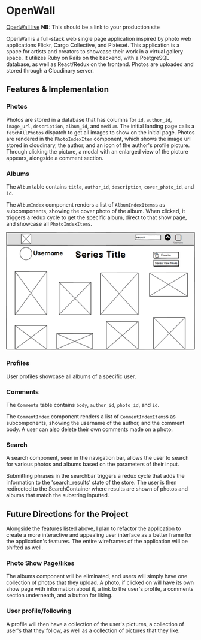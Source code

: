 # OpenWall

[OpenWall live][heroku] **NB:** This should be a link to your production site

[heroku]: http://www.openwall.space

OpenWall is a full-stack web single page application inspired by photo web applications Flickr, Cargo Collective, and Pixieset. This application is a space for artists and creators to showcase their work in a virtual gallery space. It utilizes Ruby on Rails on the backend, with a PostgreSQL database, as well as React/Redux on the frontend. Photos are uploaded and stored through a Cloudinary server.

## Features & Implementation

### Photos

  Photos are stored in a database that has columns for  `id`, `author_id`, `image_url`, `description`, `album_id`, and `medium`. The initial landing page calls a  `fetchAllPhotos` dispatch to get all images to show on the initial page.
  Photos are rendered in the `PhotoIndexItem` component, which shows the image url stored in cloudinary, the author, and an icon of the author's profile picture. Through clicking the picture, a modal with an enlarged view of the picture appears, alongside a comment section.

### Albums

The `Album` table contains `title`, `author_id`, `description`, `cover_photo_id`, and `id`.

The `AlbumIndex` component renders a list of `AlbumIndexItems`s as subcomponents, showing the cover photo of the album. When clicked, it triggers a redux cycle to get the specific album, direct to that show page, and showcase all `PhotoIndexItem`s.

![image of album index](docs/wireframes/07_someone_elses_album.png)
### Profiles

User profiles showcase all albums of a specific user.

### Comments

The `Comments` table contains `body`, `author_id`, `photo_id`, and `id`.

The `CommentIndex` component renders a list of `CommentIndexItems`s as subcomponents, showing the username of the author, and the comment body. A user can also delete their own comments made on a photo.

### Search

A search component, seen in the navigation bar, allows the user to search for various photos and albums based on the parameters of their input.

Submitting phrases in the searchbar triggers a redux cycle that adds the information to the 'search_results' state of the store. The user is then redirected to the SearchContainer where results are shown of photos and albums that match the substring inputted.   

## Future Directions for the Project

Alongside the features listed above, I plan to refactor the application to create a more interactive and appealing user interface as a better frame for the application's features. The entire wireframes of the application will be shifted as well.

### Photo Show Page/likes

The albums component will be eliminated, and users will simply have one collection of photos that they upload. A photo, if clicked on will have its own show page with information about it, a link to the user's profile, a comments section underneath, and a button for liking.

### User profile/following

A profile will then have a collection of the user's pictures, a collection of user's that they follow, as well as a collection of pictures that they like.
